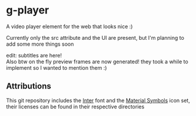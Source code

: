 # g-player
A video player element for the web that looks nice :)

Currently only the src attribute and the UI are present, but I'm planning to add some more things soon

edit: subtitles are here!<br>
Also btw on the fly preview frames are now generated! they took a while to implement so I wanted to mention them :)

## Attributions
This git repository includes the [Inter](https://rsms.me/inter/) font and the [Material Symbols](https://fonts.google.com/icons) icon set, their licenses can be found in their respective directories
